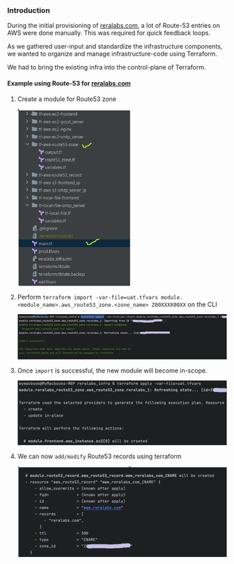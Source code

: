 ### Introduction

During the initial provisioning of [reralabs.com](https://reralabs.com), a lot of Route-53 entries on AWS were done manually.
This was required for quick feedback loops.

As we gathered user-input and standardize the infrastructure components,
we wanted to organize and manage infrastructure-code using Terraform.

We had to bring the existing infra into the control-plane of Terraform.

#### Example using Route-53 for [reralabs.com](https://reralabs.com)

1. Create a module for Route53 zone

    ![img_3.png](img_3.png)

2. Perform `terraform import -var-file=uat.tfvars module.<module_name>.aws_route53_zone.<zone_name> Z00XXXX00XX` on the CLI

    ![img.png](img.png)


3. Once `import` is successful, the new module will become in-scope.

   ![img_1.png](img_1.png)

4. We can now `add/modify` Route53 records using terraform

    ![img_2.png](img_2.png)




